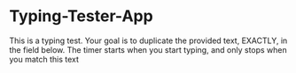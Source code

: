 # Typing-Tester-App
This is a typing test. Your goal is to duplicate the provided text, EXACTLY, in the field below. 
The timer starts when you start typing, and only stops when you match this text 
